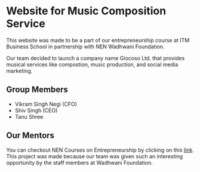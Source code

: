 # Website for Music Composition Service

This website was made to be a part of our entrepreneurship course at ITM Business School in partnership with NEN Wadhwani Foundation.

Our team decided to launch a company name Giocoso Ltd. that provides musical services like compostion, music production, and social media marketing.

## Group Members
* Vikram Singh Negi (CFO)
* Shiv Singh (CEO)
* Tanu Shree

## Our Mentors
You can checkout NEN Courses on Entrepreneurship by clicking on this [link](https://learnwise.wfglobal.org/). This project was made because our team was given such an interesting opportunity by the staff members at Wadhwani Foundation.